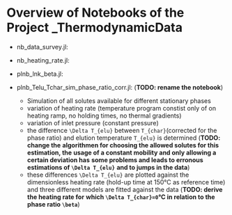 # Overview of Notebooks of the Project _ThermodynamicData

- nb_data_survey.jl:

- nb_heating_rate.jl:

- plnb_lnk_beta.jl:

- plnb_Telu_Tchar_sim_phase_ratio_corr.jl: (**TODO: rename the notebook**)
    - Simulation of all solutes available for different stationary phases
    - variation of heating rate (temperature program constist only of on heating
      ramp, no holding times, no thermal gradients)
    - variation of inlet pressure (constant pressure)
    - the difference ``\Delta T_{elu}`` between ``T_{char}``(corrected for the phase ratio) and
      elution temperature ``T_{elu}`` is determined (**TODO: change the**
      **algorithmen for choosing the allowed solutes for this estimation, the**
      **usage of a constant mobility and only allowing a certain deviation has**
      **some problems and leads to erronous estimations of ``\Delta T_{elu}``**
      **and to jumps in the data**)
    - these differences ``\Delta T_{elu}`` are plotted against the dimensionless
      heating rate (hold-up time at 150°C as reference time) and three different
      models are fitted against the data (**TODO: derive the heating rate for**
      **which ``\Delta T_{char}=0``°C in relation to the phase ratio ``\beta``**) 